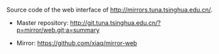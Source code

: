 Source code of the web interface of http://mirrors.tuna.tsinghua.edu.cn/.

* Master repository:
  http://git.tuna.tsinghua.edu.cn/?p=mirror/web.git;a=summary

* Mirror: https://github.com/xiaq/mirror-web
